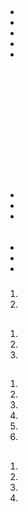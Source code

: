 # 

## 

![]()



- 
- 
- 
- 
- 





## 

### 



#### 

### 



#### 

### 



#### 

## 

### 













![]()



![]()



### 



![]()



![]()

![]()

![]()



![]()

![]()

![]()

![]()

![]()

## 



### 

#### 

- 





- 





- 



![]()



#### 



- 

- 

- 



### 





#### 

#### 

#### 

1. 



2. 





#### 







[]()





## 



1. 

2. 



3. 





## 



1. 

2. 





3. 









4. 

5. 

6. 



## 



1. 





2. 





3. 







4. 



## 

[]()

[]()

[]()

[]()

